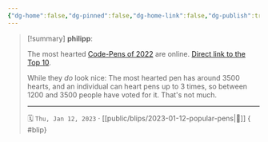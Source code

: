 ```yaml
---
{"dg-home":false,"dg-pinned":false,"dg-home-link":false,"dg-publish":true,"type":"blip","created-date":"2023-01-12T00:00:00","disabled rules":["yaml-title","yaml-title-alias","file-name-heading"],"title":"philipp @ 2023-01-12","dg-permalink":"2023/01/12/popular-pens/","updated-date":"2025-04-30T22:27:37","dg-path":"blips/2023-01-12-popular-pens.md","permalink":"/2023/01/12/popular-pens/","dgPassFrontmatter":true}
---
```


> [!summary] **philipp**:
>
> The most hearted [Code-Pens of 2022](https://codepen.io/2022/popular/pens/) are online. [Direct link to the Top 10](https://codepen.io/2022/popular/pens/10).
>
> While they _do_ look nice: The most hearted pen has around 3500 hearts, and an individual can heart pens up to 3 times, so between 1200 and 3500 people have voted for it. That's not much.
> - - -
>
> 🗓️ `Thu, Jan 12, 2023` · [[public/blips/2023-01-12-popular-pens\|🔗]]
{ #blip}

